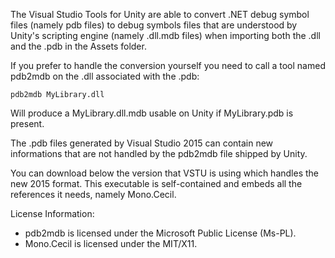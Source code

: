 The Visual Studio Tools for Unity are able to convert .NET debug symbol files (namely pdb files) to debug symbols files that are understood by Unity's scripting engine (namely .dll.mdb files) when importing both the .dll and the .pdb in the Assets folder.

If you prefer to handle the conversion yourself you need to call a tool named pdb2mdb on the .dll associated with the .pdb:

```
pdb2mdb MyLibrary.dll
```

Will produce a MyLibrary.dll.mdb usable on Unity if MyLibrary.pdb is present.

The .pdb files generated by Visual Studio 2015 can contain new informations that are not handled by the pdb2mdb file shipped by Unity.

You can download below the version that VSTU is using which handles the new 2015 format. This executable is self-contained and embeds all the references it needs, namely Mono.Cecil.

License Information:

* pdb2mdb is licensed under the Microsoft Public License (Ms-PL).
* Mono.Cecil is licensed under the MIT/X11.